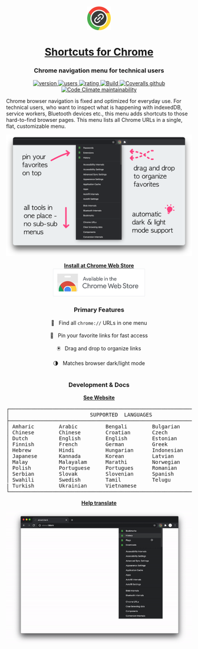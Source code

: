 <p align="center">
  <a href="https://chrome.google.com/webstore/detail/jnmekaomnicdcpgdndekkmojfomifjal">
    <img alt="Shortcuts for Chrome" src="https://raw.githubusercontent.com/MobileFirstLLC/shortcuts-for-chrome/main/assets/img/128x128.png" width="64" />
  </a>
</p>
<h1 align="center">
  <a href="https://chrome.google.com/webstore/detail/jnmekaomnicdcpgdndekkmojfomifjal">Shortcuts for Chrome</a>
</h1>

<h3 align="center">Chrome navigation menu for technical users</h3>

<p align="center">
<a href="https://chrome.google.com/webstore/detail/jnmekaomnicdcpgdndekkmojfomifjal">
<img src="https://img.shields.io/chrome-web-store/v/jnmekaomnicdcpgdndekkmojfomifjal?label=latest%20release&color=2196F3&style=flat" alt="version"/>
</a> 
<a href="https://chrome.google.com/webstore/detail/jnmekaomnicdcpgdndekkmojfomifjal">
<img src="https://img.shields.io/chrome-web-store/users/jnmekaomnicdcpgdndekkmojfomifjal?style=flat" alt="users">
</a> 
<a href="https://chrome.google.com/webstore/detail/jnmekaomnicdcpgdndekkmojfomifjal">
<img src="https://img.shields.io/chrome-web-store/stars/jnmekaomnicdcpgdndekkmojfomifjal?style=flat" alt="rating" />
</a>
<a href="https://github.com/MobileFirstLLC/shortcuts-for-chrome/actions/workflows/test.yml">
<img alt="Build" src="https://github.com/MobileFirstLLC/shortcuts-for-chrome/actions/workflows/test.yml/badge.svg">
</a>
<a href="https://coveralls.io/github/MobileFirstLLC/shortcuts-for-chrome">
<img alt="Coveralls github" src="https://img.shields.io/coveralls/github/MobileFirstLLC/shortcuts-for-chrome?style=flat">
</a>
<a href="https://codeclimate.com/github/MobileFirstLLC/shortcuts-for-chrome/maintainability">
<img alt="Code Climate maintainability" src="https://img.shields.io/codeclimate/maintainability/MobileFirstLLC/shortcuts-for-chrome?style=flat">
</a>
</p>

Chrome browser navigation is fixed and optimized for everyday use. 
For technical users, who want to inspect what is happening with indexedDB, service workers, Bluetooth devices etc., this menu adds shortcuts to those hard-to-find browser pages. 
This menu lists all Chrome URLs in a single, flat, customizable menu.

<p align="center">
<img width="650" class="feature" src='https://raw.githubusercontent.com/MobileFirstLLC/shortcuts-for-chrome/main/assets/screenshot.png' />
</p>

<p align="center">
<strong><a href="https://chrome.google.com/webstore/detail/jnmekaomnicdcpgdndekkmojfomifjal">Install at Chrome Web Store</a></strong>
<br/>
<a href="https://chrome.google.com/webstore/detail/jnmekaomnicdcpgdndekkmojfomifjal">
<img alt="install at chrome web store" width="250" src="https://raw.githubusercontent.com/MobileFirstLLC/shortcuts-for-chrome/main/assets/badge.png"/>
</a>
</p>

<h3 align="center">Primary Features</h3>

<p align="center">
💯 &nbsp; Find all <code>chrome://</code> URLs in one menu
<br/><br/>📍 &nbsp; Pin your favorite links for fast access
<br/><br/>🖲️ &nbsp; Drag and drop to organize links
<br/><br/>🌗 &nbsp; Matches browser dark/light mode
</ul><br/><br/>

<h3 align="center">Development & Docs</h3>
<p align="center"><strong><a href="https://oss.mobilefirst.me/shortcuts-for-chrome/">See Website</a></strong></p>

<pre align="center">
┌────────────────────────────────────────────────────────────────────────┐
│                          SUPPORTED  LANGUAGES                          │
├────────────────────────────────────────────────────────────────────────┤
│ Amharic        Arabic         Bengali        Bulgarian      Catalan    │
│ Chinese        Chinese        Croatian       Czech          Danish     │
│ Dutch          English        English        Estonian       Filipino   │
│ Finnish        French         German         Greek          Gujarati   │
│ Hebrew         Hindi          Hungarian      Indonesian     Italian    │
│ Japanese       Kannada        Korean         Latvian        Lithuanian │
│ Malay          Malayalam      Marathi        Norwegian      Persian    │
│ Polish         Portuguese     Portugues      Romanian       Russian    │
│ Serbian        Slovak         Slovenian      Spanish        Spanish    │
│ Swahili        Swedish        Tamil          Telugu         Thai       │
| Turkish        Ukrainian      Vietnamese                               │
└────────────────────────────────────────────────────────────────────────┘
</pre> 

<p align="center"><a href="https://poeditor.com/join/project?hash=c2ihN8duR2"><strong>Help translate</strong></a></p>

<p align="center">
<img width="700" class="feature" src='https://raw.githubusercontent.com/MobileFirstLLC/shortcuts-for-chrome/main/assets/preview.gif' />
</p>
